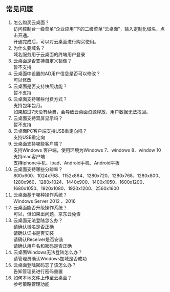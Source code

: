 ## 常见问题
1.	怎么购买云桌面？<br>
访问控制台一级菜单“企业应用”下的二级菜单“云桌面”，输入定制化域名，点击开通。<br>
开通完成后，可以对云桌面进行购买使用。<br>
2.	为什么要域名？<br>
域名服务用于云桌面的终端用户登录<br>
3. 云桌面是否支持自定义镜像？<br>
暂不支持<br>
4. 云桌面中设置的AD用户信息是否可以修改？<br>
可以修改<br>
5. 云桌面是否支持快照功能？<br>
暂不支持<br>
6. 云桌面支持哪些付费方式？<br>
支持包年包月。<br>如果超过7天没有续费，会导致云桌面资源释放，用户数据无法找回。<br>
7. 云桌面支持双屏显示吗？<br>
暂不支持<br>
8. 云桌面PC客户端支持USB重定向吗？<br>
支持USB重定向<br>
9. 云桌面支持哪些客户端？<br>
支持Windows 客户端，使用环境为Windows 7、windows 8、window 10<br>
支持mac客户端<br>
支持iphone手机、ipad、Android手机、Android平板<br>
10. 云桌面支持哪些分辨率？<br>
800x600、1024x768、1152x864、1280x720、1280x768、1280x800、1280x960、1280x1024、1440x900、1400x1050、1600x1200、1680x1050、1920x1080、1920x1200、2560x1600<br>
11. 云桌面基于哪种操作系统？<br>
Windows Server 2012 、2016<br>
12. 云桌面能否升级操作系统？<br>
可以，但如果出问题，京东云免责<br>
13. 云桌面无法登陆怎么办？<br>
请确认域名是否正确<br>
请确认证书是否安装<br>
请确认Receiver是否安装<br>
请确认用户名和密码是否正确<br>
14. 云桌面Windows无法登陆怎么办？<br>
请管理员确认Windows加域是否成功<br>
15. 云桌面登陆密码忘了该怎么办？<br>
告知管理员进行密码重置<br>
16. 如何本地文件上传至云桌面？<br>
参考策略管理功能<br>

